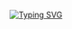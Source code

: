 <div align="center">
<br><br><br>
 
[![Typing SVG](https://readme-typing-svg.demolab.com?font=Lobster&size=30&center=true&duration=4000&pause=1000&color=4047C3&center=%EC%A7%84%EC%8B%A4&vCenter=%EA%B1%B0%EC%A7%93&width=600&lines=Hi+there%F0%9F%91%8B%2C+I'm+Hoon2%F0%9F%90%B6)](https://git.io/typing-svg)

<br><br><br>

</div>

<!--
**devpla/devpla** is a ✨ _special_ ✨ repository because its `README.md` (this file) appears on your GitHub profile.

Here are some ideas to get you started:

- 🔭 I’m currently working on ...
- 🌱 I’m currently learning ...
- 👯 I’m looking to collaborate on ...
- 🤔 I’m looking for help with ...
- 💬 Ask me about ...
- 📫 How to reach me: ...
- 😄 Pronouns: ...
- ⚡ Fun fact: ...
  -->
